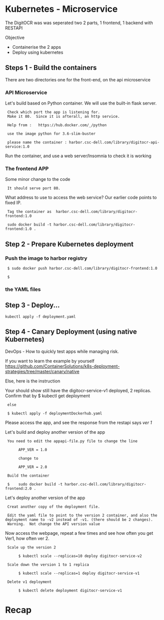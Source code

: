 # Kubernetes - Microservice

The DigitOCR was was seperated two 2 parts, 1 frontend, 1 backend with RESTAPI

Objective
* Containerise the 2 apps
* Deploy using kubernetes

## Steps 1 - Build the containers

There are two directories one for the front-end, on the api microservice

###  API Microservice

Let's build based on Python container.  We will use the built-in flask server.

     Check which port the app is listening for.  
     Make it 80.  Since it is afterall, an http service.

     Help from :   https://hub.docker.com/_/python

     use the image python for 3.6-slim-buster

     please name the container : harbor.csc-dell.com/library/digitocr-api-service:1.0

Run the container, and use a web server/Insomnia to check it is working



### The frontend APP

Some minor change to the code

     It should serve port 80.

What address to use to access the web service?  Our earlier code points to fixed IP.

     Tag the container as  harbor.csc-dell.com/library/digitocr-frontend:1.0 

     sudo docker build -t harbor.csc-dell.com/library/digitocr-frontend:1.0 .

## Step 2 - Prepare Kubernetes deployment

### Push the image to harbor registry

     $ sudo docker push harbor.csc-dell.com/library/digitocr-frontend:1.0

     $ 

### the YAML files


## Step 3 - Deploy...


    kubectl apply -f deployment.yaml

## Step 4 - Canary Deployment (using native Kubernetes)

DevOps - How to quickly test apps while managing risk.  

If you want to learn the example by yourself  
     https://github.com/ContainerSolutions/k8s-deployment-strategies/tree/master/canary/native

Else, here is the instruction

Your should show still have the digitocr-service-v1 deployed, 2 replicas.  Confirm that by 
     $ kubectl get deployment

     else 

     $ kubectl apply -f deploymentDockerhub.yaml

Please access the app, and see the response from the restapi says *ver 1*

Let's build and deploy another version of the app

     You need to edit the appapi-file.py file to change the line 

          APP_VER = 1.0

          change to 

          APP_VER = 2.0
          
     Build the container

     $    sudo docker build -t harbor.csc-dell.com/library/digitocr-frontend:2.0 .

Let's deploy another version of the app

     Creat another copy of the deployment file.

     Edit the yaml file to point to the version 2 container, and also the deployment name to -v2 instead of -v1. (there should be 2 changes).  
     Warning.  Not change the API version value

Now access the webpage, repeat a few times and see how often you get Ver1, how often ver 2.

     Scale up the version 2

          $ kubectl scale --replicas=10 deploy digitocr-service-v2

     Scale down the version 1 to 1 replica

          $ kubectl scale --replicas=1 deploy digitocr-service-v1

     Delete v1 deployment

          $ kubectl delete deployment digitocr-service-v1

# Recap

